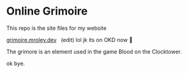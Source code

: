 # Online Grimoire

This repo is the site files for my website

[grimoire.mroley.dev](https://grimoire.mroley.dev) &nbsp;&nbsp;(edit) lol jk its on OKD now 🤪

The grimore is an element used in the game Blood on the Clocktower.

ok bye.
